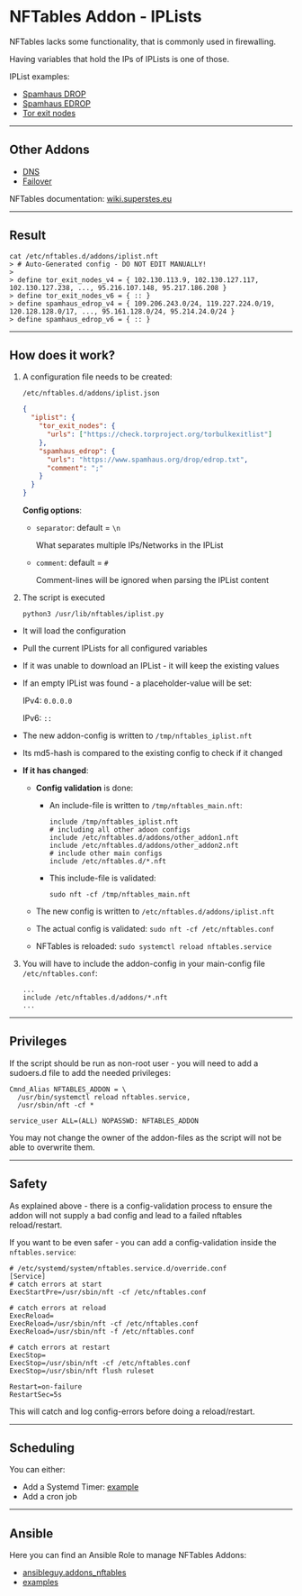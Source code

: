 # NFTables Addon - IPLists

NFTables lacks some functionality, that is commonly used in firewalling.

Having variables that hold the IPs of IPLists is one of those.

IPList examples:

* [Spamhaus DROP](https://www.spamhaus.org/drop/drop.txt)
* [Spamhaus EDROP](https://www.spamhaus.org/drop/edrop.txt)
* [Tor exit nodes](https://check.torproject.org/torbulkexitlist)


----

## Other Addons

* [DNS](https://github.com/superstes/nftables_addon_dns)
* [Failover](https://github.com/superstes/nftables_addon_failover)

NFTables documentation: [wiki.superstes.eu](https://wiki.superstes.eu/en/latest/1/network/firewall_nftables.html)


----

## Result

```text
cat /etc/nftables.d/addons/iplist.nft 
> # Auto-Generated config - DO NOT EDIT MANUALLY!
> 
> define tor_exit_nodes_v4 = { 102.130.113.9, 102.130.127.117, 102.130.127.238, ..., 95.216.107.148, 95.217.186.208 }
> define tor_exit_nodes_v6 = { :: }
> define spamhaus_edrop_v4 = { 109.206.243.0/24, 119.227.224.0/19, 120.128.128.0/17, ..., 95.161.128.0/24, 95.214.24.0/24 }
> define spamhaus_edrop_v6 = { :: }
```

----

## How does it work?

1. A configuration file needs to be created:

    `/etc/nftables.d/addons/iplist.json`

    ```json
    {
      "iplist": {
        "tor_exit_nodes": {
          "urls": ["https://check.torproject.org/torbulkexitlist"]
        },
        "spamhaus_edrop": {
          "urls": "https://www.spamhaus.org/drop/edrop.txt",
          "comment": ";"
        }
      }
    }
    ```

    **Config options**:

      * `separator`: default = `\n`

        What separates multiple IPs/Networks in the IPList

      * `comment`: default = `#`

        Comment-lines will be ignored when parsing the IPList content


2. The script is executed

    `python3 /usr/lib/nftables/iplist.py`

  * It will load the configuration
  * Pull the current IPLists for all configured variables
  * If it was unable to download an IPList - it will keep the existing values
  * If an empty IPList was found - a placeholder-value will be set:

    IPv4: `0.0.0.0`

    IPv6: `::`

  * The new addon-config is written to `/tmp/nftables_iplist.nft`
  * Its md5-hash is compared to the existing config to check if it changed

  * **If it has changed**:
    * **Config validation** is done:

      * An include-file is written to `/tmp/nftables_main.nft`:

        ```nft
        include /tmp/nftables_iplist.nft
        # including all other adoon configs
        include /etc/nftables.d/addons/other_addon1.nft
        include /etc/nftables.d/addons/other_addon2.nft
        # include other main configs
        include /etc/nftables.d/*.nft
        ```

      * This include-file is validated:

        `sudo nft -cf /tmp/nftables_main.nft`

    * The new config is written to `/etc/nftables.d/addons/iplist.nft`
    * The actual config is validated: `sudo nft -cf /etc/nftables.conf`
    * NFTables is reloaded: `sudo systemctl reload nftables.service`


3. You will have to include the addon-config in your main-config file `/etc/nftables.conf`:

    ```
    ...
    include /etc/nftables.d/addons/*.nft
    ...
    ```

----

## Privileges

If the script should be run as non-root user - you will need to add a sudoers.d file to add the needed privileges:

```text
Cmnd_Alias NFTABLES_ADDON = \
  /usr/bin/systemctl reload nftables.service,
  /usr/sbin/nft -cf *

service_user ALL=(ALL) NOPASSWD: NFTABLES_ADDON
```

You may not change the owner of the addon-files as the script will not be able to overwrite them.

----

## Safety

As explained above - there is a config-validation process to ensure the addon will not supply a bad config and lead to a failed nftables reload/restart.

If you want to be even safer - you can add a config-validation inside the `nftables.service`:

```text
# /etc/systemd/system/nftables.service.d/override.conf
[Service]
# catch errors at start
ExecStartPre=/usr/sbin/nft -cf /etc/nftables.conf

# catch errors at reload
ExecReload=
ExecReload=/usr/sbin/nft -cf /etc/nftables.conf
ExecReload=/usr/sbin/nft -f /etc/nftables.conf

# catch errors at restart
ExecStop=
ExecStop=/usr/sbin/nft -cf /etc/nftables.conf
ExecStop=/usr/sbin/nft flush ruleset

Restart=on-failure
RestartSec=5s
```

This will catch and log config-errors before doing a reload/restart.

----

## Scheduling

You can either:

* Add a Systemd Timer: [example](https://github.com/ansibleguy/addons_nftables/tree/latest/templates/etc/systemd/system)
* Add a cron job

----

## Ansible

Here you can find an Ansible Role to manage NFTables Addons:

* [ansibleguy.addons_nftables](https://github.com/ansibleguy/addons_nftables)
* [examples](https://github.com/ansibleguy/addons_nftables/blob/latest/Example.md)
